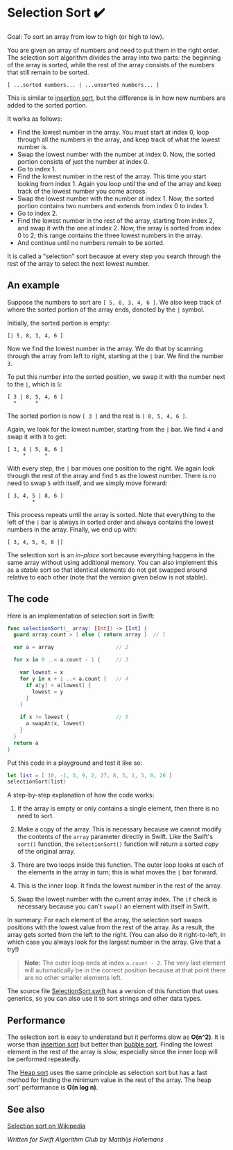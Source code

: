 # Selection Sort ✔️

Goal: To sort an array from low to high (or high to low).

You are given an array of numbers and need to put them in the right order. The selection sort algorithm divides the array into two parts: the beginning of the array is sorted, while the rest of the array consists of the numbers that still remain to be sorted.

	[ ...sorted numbers... | ...unsorted numbers... ]

This is similar to [insertion sort](../Insertion%20Sort/), but the difference is in how new numbers are added to the sorted portion.

It works as follows:

- Find the lowest number in the array. You must start at index 0, loop through all the numbers in the array, and keep track of what the lowest number is.
- Swap the lowest number with the number at index 0. Now, the sorted portion consists of just the number at index 0.
- Go to index 1.
- Find the lowest number in the rest of the array. This time you start looking from index 1. Again you loop until the end of the array and keep track of the lowest number you come across.
- Swap  the lowest number with the number at index 1. Now, the sorted portion contains two numbers and extends from index 0 to index 1.
- Go to index 2.
- Find the lowest number in the rest of the array, starting from index 2, and swap it with the one at index 2. Now, the array is sorted from index 0 to 2; this range contains the three lowest numbers in the array.
- And continue until no numbers remain to be sorted.

It is called a "selection" sort because at every step you search through the rest of the array to select the next lowest number.

## An example

Suppose the numbers to sort are `[ 5, 8, 3, 4, 6 ]`. We also keep track of where the sorted portion of the array ends, denoted by the `|` symbol.

Initially, the sorted portion is empty:

	[| 5, 8, 3, 4, 6 ]

Now we find the lowest number in the array. We do that by scanning through the array from left to right, starting at the `|` bar. We find the number `3`.

To put this number into the sorted position, we swap it with the number next to the `|`, which is `5`:

	[ 3 | 8, 5, 4, 6 ]
	  *      *

The sorted portion is now `[ 3 ]` and the rest is `[ 8, 5, 4, 6 ]`.

Again, we look for the lowest number, starting from the `|` bar. We find `4` and swap it with `8` to get:

	[ 3, 4 | 5, 8, 6 ]
	     *      *

With every step, the `|` bar moves one position to the right. We again look through the rest of the array and find `5` as the lowest number. There is no need to swap `5` with itself, and we simply move forward:

	[ 3, 4, 5 | 8, 6 ]
	        *

This process repeats until the array is sorted. Note that everything to the left of the `|` bar is always in sorted order and always contains the lowest numbers in the array. Finally, we end up with:

	[ 3, 4, 5, 6, 8 |]

The selection sort is an *in-place* sort because everything happens in the same array without using additional memory. You can also implement this as a *stable* sort so that identical elements do not get swapped around relative to each other (note that the version given below is not stable).

## The code

Here is an implementation of selection sort in Swift:

```swift
func selectionSort(_ array: [Int]) -> [Int] {
  guard array.count > 1 else { return array }  // 1

  var a = array                    // 2

  for x in 0 ..< a.count - 1 {     // 3

    var lowest = x
    for y in x + 1 ..< a.count {   // 4
      if a[y] < a[lowest] {
        lowest = y
      }
    }

    if x != lowest {               // 5
      a.swapAt(x, lowest)
    }
  }
  return a
}
```

Put this code in a playground and test it like so:

```swift
let list = [ 10, -1, 3, 9, 2, 27, 8, 5, 1, 3, 0, 26 ]
selectionSort(list)
```

A step-by-step explanation of how the code works:

1. If the array is empty or only contains a single element, then there is no need to sort.

2. Make a copy of the array. This is necessary because we cannot modify the contents of the `array` parameter directly in Swift. Like the Swift's `sort()` function, the `selectionSort()` function will return a sorted *copy* of the original array.

3. There are two loops inside this function. The outer loop looks at each of the elements in the array in turn; this is what moves the `|` bar forward.

4. This is the inner loop. It finds the lowest number in the rest of the array.

5. Swap the lowest number with the current array index. The `if` check is necessary because you can't `swap()` an element with itself in Swift.

In summary: For each element of the array, the selection sort swaps positions with the lowest value from the rest of the array. As a result, the array gets sorted from the left to the right. (You can also do it right-to-left, in which case you always look for the largest number in the array. Give that a try!)

> **Note:** The outer loop ends at index `a.count - 2`. The very last element will automatically be in the correct position because at that point there are no other smaller elements left.

The source file [SelectionSort.swift](SelectionSort.swift) has a version of this function that uses generics, so you can also use it to sort strings and other data types.

## Performance

The selection sort is easy to understand but it performs slow as **O(n^2)**. It is worse than [insertion sort](../Insertion%20Sort/) but better than [bubble sort](../Bubble%20Sort/). Finding the lowest element in the rest of the array is slow, especially since the inner loop will be performed repeatedly.

The [Heap sort](../Heap%20Sort/) uses the same principle as selection sort but has a fast method for finding the minimum value in the rest of the array. The heap sort' performance is **O(n log n)**.

## See also

[Selection sort on Wikipedia](https://en.wikipedia.org/wiki/Selection_sort)

*Written for Swift Algorithm Club by Matthijs Hollemans*
